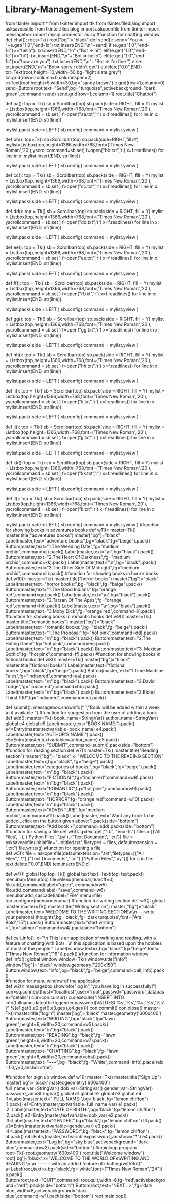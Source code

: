 # Library-Management-System

from tkinter import *
from tkinter import ttk
from tkinter.filedialog import asksaveasfile
from tkinter.filedialog import askopenfile
from tkinter import messagebox
import mysql.connector as sq
#function for chatting window
def chat():
	root=Tk()
	root["bg"]="black"
	def send():
		send="You => "+e.get("1.0","end-1c")
		txt.insert(END,"\n"+send)
		if (e.get("1.0","end-1c")=="hello"):
			txt.insert(END,"\n"+"Bot => hi")
		elif(e.get("1.0","end-1c")=="hi"):
			txt.insert(END,"\n"+"Bot => hello")
		elif(e.get("1.0","end-1c")=="how are you"):
			txt.insert(END,"\n"+"Bot => I'm fine ")
		else:
			txt.insert(END,"\n"+"Bot=> sorry i didn't get")
		e.delete("0.0",END)
	txt=Text(root,height=10,width=50,bg="light slate grey")
	txt.grid(row=0,column=0,columnspan=2)
	e=Text(root,height=5,width=30,bg="sandy brown")
	e.grid(row=1,column=0)
	send=Button(root,text="Send",bg="turquoise",activebackground="dark green",command=send)
	send.grid(row=1,column=1)
	root.title("Chatbot")
	
def aa():
    top = Tk()
sb = Scrollbar(top)
sb.pack(side = RIGHT, fill = Y)
mylist = Listbox(top,height=1366,width=768,font=('Times New Roman','20'), yscrollcommand = sb.set )
    f=open("aa.txt",'r')
    x=f.readlines()
    for line in x:
mylist.insert(END, str(line))

mylist.pack( side = LEFT )
sb.config( command = mylist.yview )  

def bb():
    top=Tk()
sb=Scrollbar(top)
sb.pack(side=RIGHT,fill=Y)
mylist=Listbox(top,height=1366,width=768,font=('Times New Roman','20'),yscrollcommand=sb.set)
    f=open("bb.txt",'r')
    x=f.readlines()
    for line in x:
mylist.insert(END, str(line))

mylist.pack( side = LEFT )
sb.config( command = mylist.yview )  

def cc():
    top = Tk()
sb = Scrollbar(top)
sb.pack(side = RIGHT, fill = Y)
mylist = Listbox(top,height=1366,width=768,font=('Times New Roman','20'), yscrollcommand = sb.set )
    f=open("cc.txt",'r')
    x=f.readlines()
    for line in x:
mylist.insert(END, str(line))

mylist.pack( side = LEFT )
sb.config( command = mylist.yview )  

def dd():
    top = Tk()
sb = Scrollbar(top)
sb.pack(side = RIGHT, fill = Y)
mylist = Listbox(top,height=1366,width=768,font=('Times New Roman','20'), yscrollcommand = sb.set )
    f=open("dd.txt",'r')
    x=f.readlines()
    for line in x:
mylist.insert(END, str(line))

mylist.pack( side = LEFT )
sb.config( command = mylist.yview ) 

def ee():
    top = Tk()
sb = Scrollbar(top)
sb.pack(side = RIGHT, fill = Y)
mylist = Listbox(top,height=1366,width=768,font=('Times New Roman','20'), yscrollcommand = sb.set )
    f=open("ee.txt",'r')
    x=f.readlines()
    for line in x:
mylist.insert(END, str(line))

mylist.pack( side = LEFT )
sb.config( command = mylist.yview ) 

def ff():
    top = Tk()
sb = Scrollbar(top)
sb.pack(side = RIGHT, fill = Y)
mylist = Listbox(top,height=1366,width=768,font=('Times New Roman','20'), yscrollcommand = sb.set )
    f=open("ff.txt",'r')
    x=f.readlines()
    for line in x:
mylist.insert(END, str(line))

mylist.pack( side = LEFT )
sb.config( command = mylist.yview )  

def gg():
    top = Tk()
sb = Scrollbar(top)
sb.pack(side = RIGHT, fill = Y)
mylist = Listbox(top,height=1366,width=768,font=('Times New Roman','20'), yscrollcommand = sb.set )
    f=open("gg.txt",'r')
    x=f.readlines()
    for line in x:
mylist.insert(END, str(line))

mylist.pack( side = LEFT )
sb.config( command = mylist.yview )   

def hh():
    top = Tk()
sb = Scrollbar(top)
sb.pack(side = RIGHT, fill = Y)
mylist = Listbox(top,height=1366,width=768,font=('Times New Roman','20'), yscrollcommand = sb.set )
    f=open("hh.txt",'r')
    x=f.readlines()
    for line in x:
mylist.insert(END, str(line))

mylist.pack( side = LEFT )
sb.config( command = mylist.yview )  

def ii():
    top = Tk()
sb = Scrollbar(top)
sb.pack(side = RIGHT, fill = Y)
mylist = Listbox(top,height=1366,width=768,font=('Times New Roman','20'), yscrollcommand = sb.set )
    f=open("ii.txt",'r')
    x=f.readlines()
    for line in x:
mylist.insert(END, str(line))

mylist.pack( side = LEFT )
sb.config( command = mylist.yview ) 

def jj():
    top = Tk()
sb = Scrollbar(top)
sb.pack(side = RIGHT, fill = Y)
mylist = Listbox(top,height=1366,width=768,font=('Times New Roman','20'), yscrollcommand = sb.set )
    f=open("jj.txt",'r')
    x=f.readlines()
    for line in x:
mylist.insert(END, str(line))

mylist.pack( side = LEFT )
sb.config( command = mylist.yview )

def kk():
    top = Tk()
sb = Scrollbar(top)
sb.pack(side = RIGHT, fill = Y)
mylist = Listbox(top,height=1366,width=768,font=('Times New Roman','20'), yscrollcommand = sb.set )
    f=open("kk.txt",'r')
    x=f.readlines()
    for line in x:
mylist.insert(END, str(line))

mylist.pack( side = LEFT )
sb.config( command = mylist.yview )

def ll():
    top = Tk()
sb = Scrollbar(top)
sb.pack(side = RIGHT, fill = Y)
mylist = Listbox(top,height=1366,width=768,font=('Times New Roman','20'), yscrollcommand = sb.set )
    f=open("ll.txt",'r')
    x=f.readlines()
    for line in x:
mylist.insert(END, str(line))

mylist.pack( side = LEFT )
sb.config( command = mylist.yview )
#function for showing books in adventures books 
def w11():
	master=Tk()
	master.title("adventures books")
	master["bg"]="black"
	Label(master,text="adventure books:",bg="black",fg="beige").pack()
	Button(master,text="1.The Weeding Date",fg="medium orchid",command=jj).pack()
	Label(master,text="\n",bg="black").pack()
	Button(master,text="2.The Heart Of Darkness",fg="medium orchid",command=kk).pack()
	Label(master,text="\n",bg="black").pack()
	Button(master,text="3.The Other Side Of Midnight",fg="medium orchid",command=ll).pack()
#function for showing books in horror books	
def w10():
	master=Tk()
	master.title("horror books")
	master["bg"]="black"
	Label(master,text="horror books:",bg="black",fg="beige").pack()
	Button(master,text="1.The Good Indians",fg="orange red",command=gg).pack()
	Label(master,text="\n",bg="black").pack()
	Button(master,text="2.Tarzan Of The Apes",fg="orange red",command=hh).pack()
	Label(master,text="\n",bg="black").pack()
	Button(master,text="3.Moby Dick",fg="orange red",command=ii).pack()
#function for showing books in romantic books
def w9():
	master=Tk()
	master.title("romantic books")
	master["bg"]="black"
	Label(master,text="romantic books:",bg="black",fg="beige").pack()
	Button(master,text="1.The Proposal",fg="hot pink",command=dd).pack()
	Label(master,text="\n",bg="black").pack()
	Button(master,text="2.The Hating Game",fg="hot pink",command=ee).pack()
	Label(master,text="\n",bg="black").pack()
	Button(master,text="3. Mexican Gothic",fg="hot pink",command=ff).pack()
#function for showing books in fictional books
def w8():
	master=Tk()
	master["bg"]="black"
	master.title("fictional books")
	Label(master,text="fictional books:",bg="black",fg="beige").pack()
	Button(master,text="1.Time Machine Tales",fg="indianred",command=aa).pack()
	Label(master,text="\n",bg="black").pack()
	Button(master,text="2.David Lodge",fg="indianred",command=bb).pack()
	Label(master,text="\n",bg="black").pack()
	Button(master,text="3.Blood Thirst 100",fg="indianred",command=cc).pack()

def submit():
             messagebox.showinfo("  ","Book will be added within a week \n if available ")
#function for suggestion from the user of adding a book		
def add():
	master=Tk()
	book_name=StringVar()
	author_name=StringVar()
	global e4
	global e5
	Label(master,text="BOOK NAME:").pack()
	e4=Entry(master,textvariable=book_name)
	e4.pack()
	Label(master,text="AUTHOR'S NAME:").pack()
	e5=Entry(master,textvariable=author_name)
	e5.pack()
	Button(master,text="SUBMIT",command=submit).pack(side="bottom")
#function for reading section 
def w7():
	master=Tk()
	master.title("Reading section")
	master["bg"]="black"
	x="WELCOME TO THE READING SECTION"
	Label(master,text=x,bg="black", fg="beige").pack()
	Label(master,text="categories of books:",bg="black",fg="beige").pack()
	Label(master,text="\n",bg="black").pack()
	Button(master,text="FICTIONAL",fg="indianred",command=w8).pack()
	Label(master,text="\n",bg="black").pack()
	Button(master,text="ROMANTIC",fg="hot pink",command=w9).pack()
	Label(master,text="\n",bg="black").pack()
	Button(master,text="HORROR",fg="orange red",command=w10).pack()
	Label(master,text="\n",bg="black").pack()
	Button(master,text="ADVENTURE",fg="medium orchid",command=w11).pack()
            Label(master,text="Want any book to be added...click on the button given above:").pack(side="bottom")
	Button(master,text="Add book +",command=add).pack(side="bottom")
#function for saving a file	
def w6():
		g=text.get("1.0", "end-1c")
		files = [('All Files', '.'), ('Python Files', '.py'),
		('Text Document', '.txt')] 
		file = asksaveasfile(initialfile="Untitled.txt",filetypes = files, defaultextension = ".txt") 
		file.write(g)
#function for opening a file		
def w5():
        file = askopenfile(defaultextension=".txt",filetypes=[("All Files",".*"),("Text Documents",".txt"),("Python Files",".py")]) 
        for c in file:
	text.delete("0.0",END)
	text.insert(END,c)
	
def w4():
    global top 
    top=Tk()
    global text
    text=Text(top)
text.pack()
menubar=Menu(top)
    file=Menu(menubar,tearoff=0)
file.add_command(label="open",
    command=w5)
file.add_command(label="save",command=w6)
menubar.add_cascade(label="File",menu=file)
top.configure(menu=menubar)
#function for writing section
def w3():
        global master
        master=Tk()
master.title("Writing section")
        master["bg"]="black"
        Label(master,text='WELCOME TO THE WRITING SECTION!\n\n ---write your personal thoughts',bg='black',fg='dark turquoise',font=('Arail Bold',"15")).pack()
        Button(master,text="start writing  >",fg="salmon",command=w4).pack(side="bottom")

def call_info():
	x="\n This is an application of writing and reading..with a feature of chatting(with Bot) . \n this application is based upon the hobbies of most of the people."
	Label(window,text=x,bg="black",fg="beige",font=("Times New Roman","16")).pack()
#function for information window	
def info():
	global window
	window=Tk()
	window.title("Info")
	window["bg"]="black"
	window.geometry("200x150")
	Button(window,text="info",bg="black",fg="beige",command=call_info).pack()  
#function for menu window of the application	
def w2():
	messagebox.showinfo("log in","you have log in successfully!")
	con=sq.connect(host="localhost",user="root",passwd="password",database="details")
	cur=con.cursor()
	cur.execute("INSERT INTO info(fullname,dateofbirth,gender,password)VALUES('%s','%s','%s','%s','%s')" %(e1.get(),e2.get(),e3.get(),e4.get()))
	con.commit()
	con.close()
	master= Tk()
	master.title("login")
	master['bg']='black'
	master.geometry('600x400')
	Button(master,text="WRITING",bg="black",fg="lawn green",height=6,width=20,command=w3).pack()
	Label(master,text="\n",bg="black").pack()
	Button(master,text="READING",bg="black",fg="lawn green",height=6,width=20,command=w7).pack()
	Label(master,text="\n",bg="black").pack()
	Button(master,text="CHATTING",bg="black",fg="lawn green",height=6,width=20,command=chat).pack()
	Button(master,text="•••",bg="black",fg="White",command=info).place(relx=1.0,y=0,anchor="ne")
	
#function for sign up window
def w1():
	master=Tk()
	master.title("Sign Up")
	master['bg']='black'
	master.geometry('600x400')
	full_name_var=StringVar()
	dob_var=StringVar()
	gender_var=StringVar()
	password_var=StringVar()
	global e1
	global e2
	global e3
	global e4
	l1=Label(master,text=" FULL NAME:",bg='black',fg="lemon chiffon")
	l1.pack()
	e1=Entry(master,textvariable=full_name_var)
	e1.pack()
	l2=Label(master,text="DATE OF BIRTH:",bg='black',fg="lemon chiffon")
	l2.pack()
	e2=Entry(master,textvariable=dob_var)
	e2.pack()
	l3=Label(master,text="GENDER:",bg="black",fg="lemon chiffon")
	l3.pack()
	e3=Entry(master,textvariable=gender_var)
	e3.pack()
	l4=Label(master,text="PASSWORD:",bg="black",fg="lemon chiffon")
	l4.pack()
	e4=Entry(master,textvariable=password_var,show="*")
	e4.pack()
	Button(master,text="Log In",bg="sky blue",activebackground="dark blue",command=w2).pack(side="bottom")
#mainloop program	
root=Tk()
root.geometry('600x400')
root.title("Welcome window")
root['bg']='black'
x="WELCOME TO THE WORLD OF\nWRITING AND READING \n \n -------with an added feature of chatting(withBot)"
a=Label(root,text=x,bg='black',fg='white',font=("Times New Roman","24"))
a.pack()
Button(root,text="QUIT",command=root.quit,width=6,fg='red',activebackground="red").pack(side="bottom")
Button(root,text="NEXT : >",fg='dark blue',width=8,activebackground="dark blue",command=w1).pack(side="bottom")
root.mainloop()

